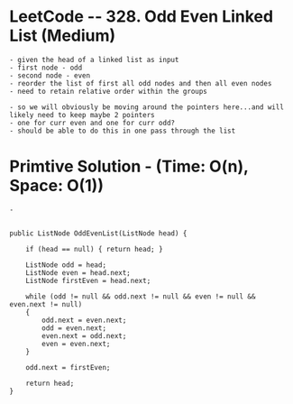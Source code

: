 # LeetCode -- 328. Odd Even Linked List (Medium)

    - given the head of a linked list as input
    - first node - odd
    - second node - even
    - reorder the list of first all odd nodes and then all even nodes
    - need to retain relative order within the groups

    - so we will obviously be moving around the pointers here...and will likely need to keep maybe 2 pointers 
    - one for curr even and one for curr odd?
    - should be able to do this in one pass through the list
    

# Primtive Solution - (Time: O(n), Space: O(1))

    - 


    public ListNode OddEvenList(ListNode head) {
        
        if (head == null) { return head; }
        
        ListNode odd = head;
        ListNode even = head.next;
        ListNode firstEven = head.next;

        while (odd != null && odd.next != null && even != null && even.next != null)
        {
            odd.next = even.next;
            odd = even.next;
            even.next = odd.next;
            even = even.next;
        }

        odd.next = firstEven;

        return head;
    }















